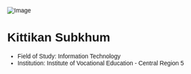 ![Image](https://github.com/Mon5te2/Mon5te2.github.io/assets/135462462/30cf7b49-aae9-4b11-a0c2-bc605ff9c1bc)
# Kittikan Subkhum
+ Field of Study: Information Technology
+ Institution: Institute of Vocational Education - Central Region 5

<style>
  /* ใช้ค่าจาก config.yaml ใน CSS */
  body {
    font-family: Arial, sans-serif;
    background-color: {{theme.background-color}}; /* ใช้สีพื้นหลังจาก config.yaml */
  }

  .markdown-container {
    max-width: 600px;
    margin: 0 auto;
    padding: 20px;
    background-color: {{theme.background-color}}; /* ใช้สีพื้นหลังจาก config.yaml */
    border: {{theme.border-width}} solid rgba(255, 0, 0, 0.5); /* สีขอบแบบ RGB (แดง) */
    border-radius: 5px;
    box-shadow: 0 0 5px rgba(0, 0, 0, 0.2);
  }
</style>
